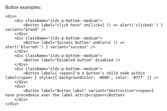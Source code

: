 Button examples:
	
	<div>
		<div className="slds-p-bottom--medium">
	    	<Button label="click here" onClick={ () => alert('clicked!') } variant="brand" />
	    </div>
	    <div className="slds-p-bottom--medium">
	    	<Button label="Success button" onBlur={ () => alert('blurred!') } variant="success" />
		</div>
		<div className="slds-p-bottom--medium">
			<Button label="Disabled button" disabled />	
		</div>
		<div className="slds-p-bottom--medium">
			<Button label={ <span>I'm a button's child node within label</span> } style={{ backgroundColor: '#000', color: '#fff' }} />
		</div>
		<div>
			<Button label="Button label" variant="destructive"><span>I have precedence over the label attrib</span></Button>
		</div>
    </div>